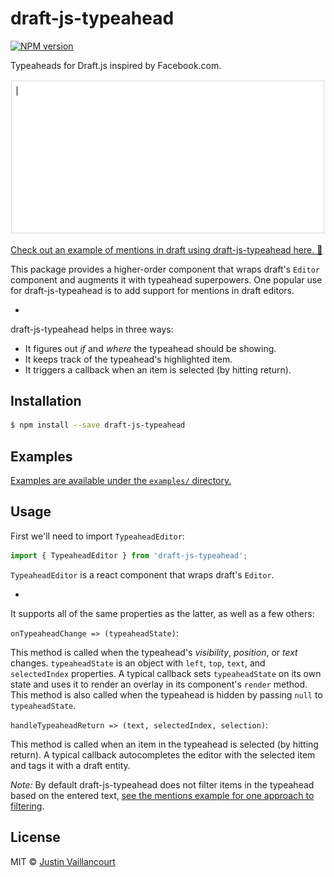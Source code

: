 # draft-js-typeahead

[![NPM version][npm-image]][npm-url]

Typeaheads for Draft.js inspired by Facebook.com.

![example](example.gif)

[Check out an example of mentions in draft using draft-js-typeahead here. 🎉](http://dooly-ai.github.io/draft-js-typeahead/)

This package provides a higher-order component that wraps draft's `Editor` component and augments it with typeahead superpowers. One popular use for draft-js-typeahead is to add support for mentions in draft editors.

-

draft-js-typeahead helps in three ways:
 - It figures out *if* and *where* the typeahead should be showing.
 - It keeps track of the typeahead's highlighted item.
 - It triggers a callback when an item is selected (by hitting return).


## Installation

```sh
$ npm install --save draft-js-typeahead
```


## Examples

[Examples are available under the `examples/` directory.](examples/)


## Usage

First we'll need to import `TypeaheadEditor`:

```javascript
import { TypeaheadEditor } from 'draft-js-typeahead';
```

`TypeaheadEditor` is a react component that wraps draft's `Editor`.

-

It supports all of the same properties as the latter, as well as a few others:

`onTypeaheadChange => (typeaheadState)`:

This method is called when the typeahead's *visibility*, *position*, or *text* changes. `typeaheadState` is an object with `left`, `top`, `text`, and `selectedIndex` properties. A typical callback sets `typeaheadState` on its own state and uses it to render an overlay in its component's `render` method. This method is also called when the typeahead is hidden by passing `null` to `typeaheadState`.

`handleTypeaheadReturn => (text, selectedIndex, selection)`:

This method is called when an item in the typeahead is selected (by hitting return). A typical callback autocompletes the editor with the selected item and tags it with a draft entity.

*Note:* By default draft-js-typeahead does not filter items in the typeahead based on the entered text, [see the mentions example for one approach to filtering](/mentions).


## License

MIT © [Justin Vaillancourt](mailto:justin@dooly.ai)


[npm-image]: https://badge.fury.io/js/draft-js-typeahead.svg
[npm-url]: https://npmjs.org/package/draft-js-typeahead
